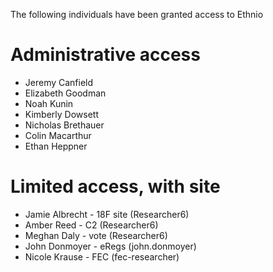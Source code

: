 The following individuals have been granted access to Ethnio 

# Administrative access

* Jeremy Canfield 
* Elizabeth Goodman 
* Noah Kunin 
* Kimberly Dowsett 
* Nicholas Brethauer
* Colin Macarthur 
* Ethan Heppner

# Limited access, with site

* Jamie Albrecht - 18F site (Researcher6)
* Amber Reed - C2 (Researcher6)
* Meghan Daly - vote (Researcher6)
* John Donmoyer - eRegs (john.donmoyer)
* Nicole Krause  - FEC (fec-researcher)
